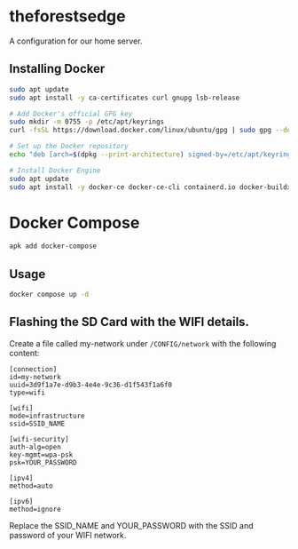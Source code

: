 # theforestsedge

A configuration for our home server.

## Installing Docker

```bash
sudo apt update
sudo apt install -y ca-certificates curl gnupg lsb-release

# Add Docker's official GPG key
sudo mkdir -m 0755 -p /etc/apt/keyrings
curl -fsSL https://download.docker.com/linux/ubuntu/gpg | sudo gpg --dearmor -o /etc/apt/keyrings/docker.gpg

# Set up the Docker repository
echo "deb [arch=$(dpkg --print-architecture) signed-by=/etc/apt/keyrings/docker.gpg] https://download.docker.com/linux/ubuntu $(lsb_release -cs) stable" | sudo tee /etc/apt/sources.list.d/docker.list > /dev/null

# Install Docker Engine
sudo apt update
sudo apt install -y docker-ce docker-ce-cli containerd.io docker-buildx-plugin docker-compose-plugin
```


# Docker Compose

```bash
apk add docker-compose
```

## Usage

```bash
docker compose up -d
```

## Flashing the SD Card with the WIFI details.

Create a file called my-network under `/CONFIG/network` with the following content:

```
[connection]
id=my-network
uuid=3d9f1a7e-d9b3-4e4e-9c36-d1f543f1a6f0
type=wifi

[wifi]
mode=infrastructure
ssid=SSID_NAME

[wifi-security]
auth-alg=open
key-mgmt=wpa-psk
psk=YOUR_PASSWORD

[ipv4]
method=auto

[ipv6]
method=ignore
```

Replace the SSID_NAME and YOUR_PASSWORD with the SSID and password of your WIFI network.
